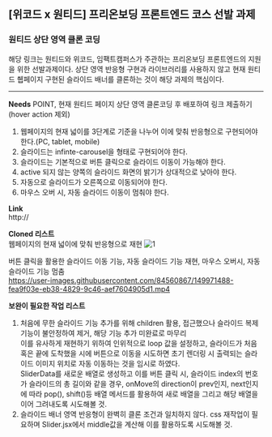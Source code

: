 ## [위코드 x 원티드] 프리온보딩 프론트엔드 코스 선발 과제

### 원티드 상단 영역 클론 코딩
해당 링크는 원티드와 위코드, 임팩트캠퍼스가 주관하는 프리온보딩 프론트엔드의 지원을 위한 선발과제이다.
상단 영역 반응형 구현과 라이브러리를 사용하지 않고 현재 원티드 췝페이지 구현된 슬라이드 배너를 클론하는 것이 해당 과제의 핵심이다.

-----
<b>Needs</b>
POINT, 현재 원티드 페이지 상단 영역 클론코딩 후 배포하여 링크 제출하기 (hover action 제외)<br/>
1. 웹페이지의 현재 넓이를 3단계로 기준을 나누어 이에 맞춰 반응형으로 구현되어야 한다.(PC, tablet, mobile)<br/>
2. 슬라이드는 infinte-carousel을 형태로 구현되어야 한다.<br/>
3. 슬라이드는 기본적으로 버튼 클릭으로 슬라이드 이동이 가능해야 한다.<br/>
4. active 되지 않는 양쪽의 슬라이드 화면의 밝기가 상대적으로 낮아야 한다.<br/>
5. 자동으로 슬라이드가 오른쪽으로 이동되어야 한다.<br/>
6. 마우스 오버 시, 자동 슬라이드 이동이 멈춰야 한다.<br/>

<b>Link</b><br/>
http://

<b>Cloned 리스트</b><br/>
웹페이지의 현재 넓이에 맞춰 반응형으로 재현
![1](https://user-images.githubusercontent.com/84560867/149968716-e1e173e5-6bee-424e-94e3-633f3493b91c.png)

버튼 클릭을 활용한 슬라이드 이동 기능, 자동 슬라이드 기능 재현, 마우스 오버시, 자동 슬라이드 기능 멈춤<br/>
https://user-images.githubusercontent.com/84560867/149971488-fea9f03e-eb38-4829-9c46-aef7604905d1.mp4<br/>

<b>보완이 필요한 작업 리스트</b>
1. 처음에 무한 슬라이드 기능 추가를 위해 children 활용, 접근했으나 슬라이드 복제 기능이 불안정하여 제거, 해당 기능 추가 미완료로 마무리<br/>
이를 유사하게 재현하기 위하여 인위적으로 loop 값을 설정하고, 슬라이드가 처음 혹은 끝에 도착했을 시에 버튼으로 이동을 시도하면 초기 렌더링 시 출력되는 슬라이드 이미지 위치로 자동 이동하는 것을 임시로 하였다.<br/>
SliderData를 새로운 배열로 생성하고 이를 버튼 클릭 시, 슬라이드 index의 번호가 슬라이드의 총 길이와 같을 경우, onMove의 direction이 prev인지, next인지에 따라 pop(), shift()등 배열 메서드를 활용하여 새로 배열을 그리고 해당 배열을 이어 그려내도록 시도해볼 것.<br/>
2. 슬라이드 배너 영역 반응형이 완벽히 클론 조건과 일치하지 않다. css 재작업이 필요하며 Slider.jsx에서 middle값을 계산해 이를 활용하도록 시도해볼 것.<br/>
